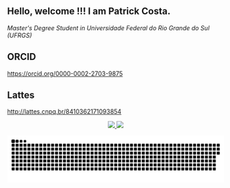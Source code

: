 ## Hello, welcome !!!  I am Patrick Costa.

_Master's Degree Student in Universidade Federal do Rio Grande do Sul (UFRGS)_


## ORCID

https://orcid.org/0000-0002-2703-9875

 <div>

 ## Lattes
 
 http://lattes.cnpq.br/8410362171093854
 
 <div>


  
  <div align="center">
  <a href="https://github.com/costapatrick">
  <img height="170em" src="https://github-readme-stats.vercel.app/api?username=costapatrick&show_icons=true&theme=dark&include_all_commits=true&count_private=true"/>
  <img height="170em" src="https://github-readme-stats.vercel.app/api/top-langs/?username=costapatrick&layout=compact&langs_count=7&theme=dark"/>
</div>
  
   
  ![Snake animation](https://github.com/costapatrick/costapatrick/blob/output/github-contribution-grid-snake.svg)

